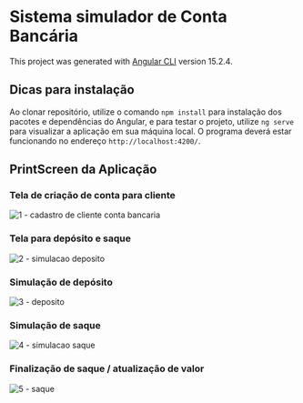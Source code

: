 # Sistema simulador de Conta Bancária

This project was generated with [Angular CLI](https://github.com/angular/angular-cli) version 15.2.4.

## Dicas para instalação

Ao clonar repositório, utilize o comando `npm install` para instalação dos pacotes e dependências do Angular, e para testar o projeto, utilize `ng serve` para visualizar a aplicação em sua máquina local. 
O programa deverá estar funcionando no endereço `http://localhost:4200/`.

## PrintScreen da Aplicação

### Tela de criação de conta para cliente 
![1 - cadastro de cliente conta bancaria](https://github.com/edersonabreu/conta-bancaria-angular-poo/assets/29956737/8958d37f-02f9-4d59-b164-492075ae7364)

### Tela para depósito e saque 
![2 - simulacao deposito](https://github.com/edersonabreu/conta-bancaria-angular-poo/assets/29956737/d389fb0d-92ef-4306-a071-12955a532932)

### Simulação de depósito
![3 - deposito ](https://github.com/edersonabreu/conta-bancaria-angular-poo/assets/29956737/509bf0f2-f3b8-4f73-8549-80a3e301e7c1)

### Simulação de saque 
![4 - simulacao saque](https://github.com/edersonabreu/conta-bancaria-angular-poo/assets/29956737/31a27c9b-cb0b-48ab-9a82-1d61ccf14ad3)

### Finalização de saque / atualização de valor
![5 - saque ](https://github.com/edersonabreu/conta-bancaria-angular-poo/assets/29956737/3e8a9d8c-f7b7-4655-be76-51463ce27279)
